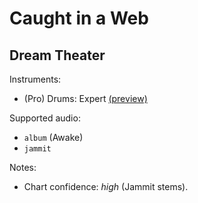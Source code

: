 # Caught in a Web

## Dream Theater

Instruments:

  * (Pro) Drums: Expert
    [(preview)](http://pages.cs.wisc.edu/~tolly/customs/?artist=dream-theater&title=caught-in-a-web)

Supported audio:

  * `album` (Awake)
  * `jammit`

Notes:

  * Chart confidence: *high* (Jammit stems).
